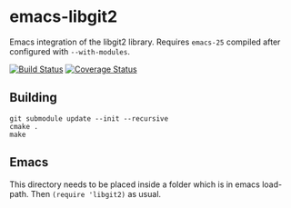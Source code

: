 # emacs-libgit2

Emacs integration of the libgit2 library.
Requires `emacs-25` compiled after configured with `--with-modules`.

[![Build Status](https://travis-ci.org/ksjogo/emacs-libgit2.svg?branch=master)](https://travis-ci.org/ksjogo/emacs-libgit2)
[![Coverage Status](https://coveralls.io/repos/github/ksjogo/emacs-libgit2/badge.svg)](https://coveralls.io/github/ksjogo/emacs-libgit2)

## Building

``` shell
git submodule update --init --recursive
cmake .
make
```

## Emacs
This directory needs to be placed inside a folder which is in emacs load-path. Then `(require 'libgit2)` as usual.
